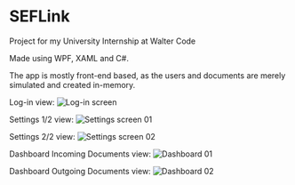 # SEFLink
Project for my University Internship at Walter Code


Made using WPF, XAML and C#.

The app is mostly front-end based, as the users and documents are merely simulated and created in-memory.


Log-in view:
![Log-in screen](https://user-images.githubusercontent.com/64084436/175312071-b8391c48-5852-409e-99eb-f7116492a5fa.png)


Settings 1/2 view:
![Settings screen 01](https://user-images.githubusercontent.com/64084436/175312141-059c475c-e2c0-4f90-b8b5-cc09667ae998.png)


Settings 2/2 view:
![Settings screen 02](https://user-images.githubusercontent.com/64084436/175312159-35e2644e-c6bc-479a-ba05-a0ed5cfe1954.png)


Dashboard Incoming Documents view:
![Dashboard 01](https://user-images.githubusercontent.com/64084436/175312010-0da466fb-5d6b-4068-83aa-f2e89b3e31d4.png)


Dashboard Outgoing Documents view:
![Dashboard 02](https://user-images.githubusercontent.com/64084436/175312044-760dc0e1-774a-4b8d-838b-7399f26a0742.png)

